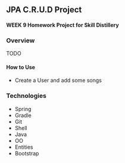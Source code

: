 ## JPA C.R.U.D Project

#### WEEK 9 Homework Project for Skill Distillery

### Overview

TODO

#### How to Use
* Create a User and add some songs
### Technologies
* Spring
* Gradle
* Git
* Shell
* Java
* OO
* Entities
* Bootstrap
